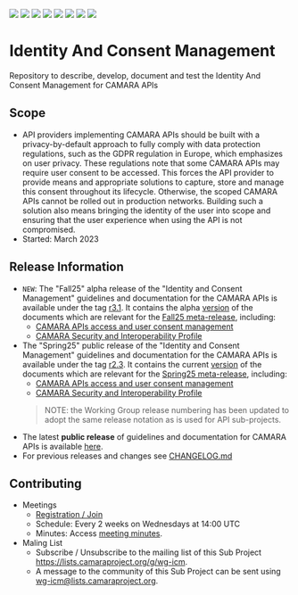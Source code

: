 <a href="https://github.com/camaraproject/IdentityAndConsentManagement/commits/" title="Last Commit"><img src="https://img.shields.io/github/last-commit/camaraproject/IdentityAndConsentManagement?style=plastic"></a>
<a href="https://github.com/camaraproject/IdentityAndConsentManagement/issues" title="Open Issues"><img src="https://img.shields.io/github/issues/camaraproject/IdentityAndConsentManagement?style=plastic"></a>
<a href="https://github.com/camaraproject/IdentityAndConsentManagement/pulls" title="Open Pull Requests"><img src="https://img.shields.io/github/issues-pr/camaraproject/IdentityAndConsentManagement?style=plastic"></a>
<a href="https://github.com/camaraproject/IdentityAndConsentManagement/graphs/contributors" title="Contributors"><img src="https://img.shields.io/github/contributors/camaraproject/IdentityAndConsentManagement?style=plastic"></a>
<a href="https://github.com/camaraproject/IdentityAndConsentManagement" title="Repo Size"><img src="https://img.shields.io/github/repo-size/camaraproject/IdentityAndConsentManagement?style=plastic"></a>
<a href="https://github.com/camaraproject/IdentityAndConsentManagement/blob/main/LICENSE" title="License"><img src="https://img.shields.io/badge/License-Apache%202.0-green.svg?style=plastic"></a>
<a href="https://github.com/camaraproject/IdentityAndConsentManagement/releases/latest" title="Latest Release"><img src="https://img.shields.io/github/release/camaraproject/IdentityAndConsentManagement?style=plastic"></a>
<img src="https://img.shields.io/badge/Working%20Group-red">

# Identity And Consent Management
Repository to describe, develop, document and test the Identity And Consent Management for CAMARA APIs

## Scope
* API providers implementing CAMARA APIs should be built with a privacy-by-default approach to fully comply with data protection regulations, such as the GDPR regulation in Europe, which emphasizes on user privacy. These regulations note that some CAMARA APIs may require user consent to be accessed. This forces the API provider to provide means and appropriate solutions to capture, store and manage this consent throughout its lifecycle. Otherwise, the scoped CAMARA APIs cannot be rolled out in production networks. Building such a solution also means bringing the identity of the user into scope and ensuring that the user experience when using the API is not compromised.
* Started: March 2023

## Release Information

* `NEW`: The "Fall25" alpha release of the "Identity and Consent Management" guidelines and documentation for the CAMARA APIs is available under the tag [r3.1](https://github.com/camaraproject/IdentityAndConsentManagement/tree/r3.1). It contains the alpha [version](/VERSION.yaml) of the documents which are relevant for the [Fall25 meta-release](https://lf-camaraproject.atlassian.net/wiki/spaces/CAM/pages/36241429/Meta-release+Fall25), including:
  * [CAMARA APIs access and user consent management](https://github.com/camaraproject/IdentityAndConsentManagement/blob/r3.1/documentation/CAMARA-API-access-and-user-consent.md)
  * [CAMARA Security and Interoperability Profile](https://github.com/camaraproject/IdentityAndConsentManagement/blob/r3.1/documentation/CAMARA-Security-Interoperability.md)
* The "Spring25" public release of the "Identity and Consent Management" guidelines and documentation for the CAMARA APIs is available under the tag [r2.3](https://github.com/camaraproject/IdentityAndConsentManagement/tree/r2.3). It contains the current [version](/VERSION.yaml) of the documents which are relevant for the [Spring25 meta-release](https://lf-camaraproject.atlassian.net/wiki/spaces/CAM/pages/14560849/Meta-release+Spring25), including:
  * [CAMARA APIs access and user consent management](https://github.com/camaraproject/IdentityAndConsentManagement/blob/r2.3/documentation/CAMARA-API-access-and-user-consent.md)
  * [CAMARA Security and Interoperability Profile](https://github.com/camaraproject/IdentityAndConsentManagement/blob/r2.3/documentation/CAMARA-Security-Interoperability.md)
  >NOTE: the Working Group release numbering has been updated to adopt the same release notation as is used for API sub-projects.
* The latest **public release** of guidelines and documentation for CAMARA APIs is available [here](https://github.com/camaraproject/IdentityAndConsentManagement/releases/latest).
* For previous releases and changes see [CHANGELOG.md](/CHANGELOG.md)

## Contributing
* Meetings
  * [Registration / Join](https://zoom-lfx.platform.linuxfoundation.org/meeting/94629188836?password=278b4c8a-f370-43bf-bac1-b30a39f169f3)
   * Schedule: Every 2 weeks on Wednesdays at 14:00 UTC
  * Minutes: Access [meeting minutes](https://lf-camaraproject.atlassian.net/wiki/spaces/CAM/pages/14569108/ICM+Meeting+Minutes).
* Maling List
  * Subscribe / Unsubscribe to the mailing list of this Sub Project <https://lists.camaraproject.org/g/wg-icm>.
  * A message to the community of this Sub Project can be sent using <wg-icm@lists.camaraproject.org>.
